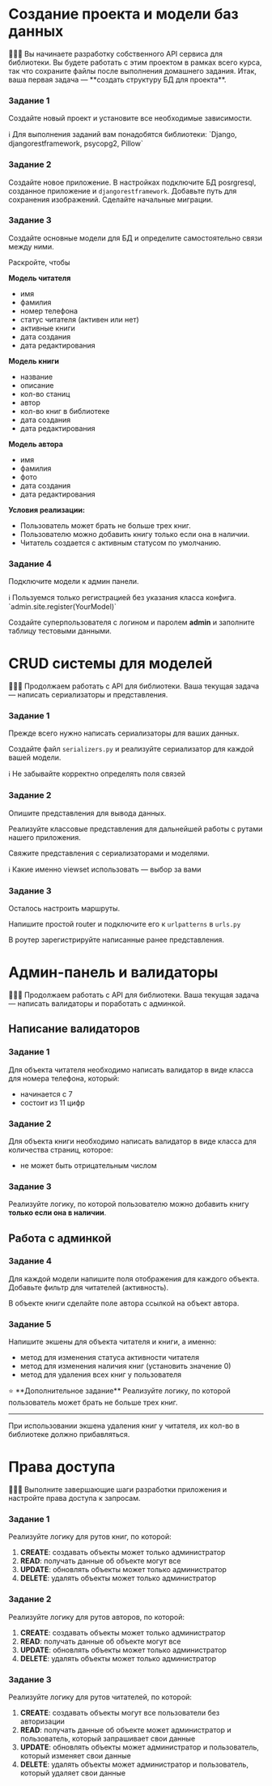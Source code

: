 # Создание проекта и модели баз данных

<aside>
👨🏻‍💻 Вы начинаете разработку собственного API сервиса для библиотеки. 
Вы будете работать с этим проектом в рамках всего курса, так что сохраните файлы после выполнения домашнего задания.
Итак, ваша первая задача — **создать структуру БД для проекта**.

</aside>

### Задание 1

Создайте новый проект и установите все необходимые зависимости.

<aside>
ℹ️ Для выполнения заданий вам понадобятся библиотеки:
`Django, djangorestframework, psycopg2, Pillow`

</aside>

### Задание 2

Создайте новое приложение. В настройках подключите БД posrgresql, созданное приложение и `djangorestframework`. Добавьте путь для сохранения изображений. Сделайте начальные миграции.

### Задание 3

Создайте основные модели для БД и определите самостоятельно связи между ними.

Раскройте, чтобы

**Модель читателя**

- имя
- фамилия
- номер телефона
- статус читателя 
(активен или нет)
- активные книги
- дата создания
- дата редактирования

**Модель книги**

- название
- описание
- кол-во станиц
- автор
- кол-во книг в библиотеке
- дата создания
- дата редактирования

**Модель автора**

- имя
- фамилия
- фото
- дата создания
- дата редактирования

**Условия реализации:**

- Пользователь может брать не больше трех книг.
- Пользователю можно добавить книгу только если она в наличии.
- Читатель создается с активным статусом по умолчанию.

### Задание 4

Подключите модели к админ панели.

<aside>
ℹ️ Пользуемся только регистрацией без указания класса конфига.
`admin.site.register(YourModel)`

</aside>

Создайте суперпользователя с логином и паролем **admin** и заполните таблицу тестовыми данными.

# CRUD системы для моделей

<aside>
👨🏻‍💻 Продолжаем работать с API для библиотеки.
Ваша текущая задача — написать сериализаторы и представления.

</aside>

### Задание 1

Прежде всего нужно написать сериализаторы для ваших данных. 

Создайте файл `serializers.py` и реализуйте сериализатор для каждой вашей модели.

<aside>
ℹ️ Не забывайте корректно определять поля связей

</aside>

### Задание 2

Опишите представления для вывода данных. 

Реализуйте классовые представления для дальнейшей работы с рутами нашего приложения. 

Свяжите представления с сериализаторами и моделями.

<aside>
ℹ️ Какие именно viewset использовать — выбор за вами

</aside>

### Задание 3

Осталось настроить маршруты.

Напишите простой router и подключите его к `urlpatterns` в `urls.py`

В роутер зарегистрируйте написанные ранее представления.

# Админ-панель и валидаторы

<aside>
👨🏻‍💻 Продолжаем работать с API для библиотеки.
Ваша текущая задача — написать валидаторы и поработать с админкой.

</aside>

## Написание валидаторов

### Задание 1

Для объекта читателя необходимо написать валидатор в виде класса для номера телефона, который: 

- начинается с 7
- состоит из 11 цифр

### Задание 2

Для объекта книги необходимо написать валидатор в виде класса для количества страниц, которое:

- не может быть отрицательным числом

### Задание 3

Реализуйте логику, по которой пользователю можно добавить книгу **только если она в наличии**.

## Работа с админкой

### Задание 4

Для каждой модели напишите поля отображения для каждого объекта. Добавьте фильтр для читателей (активность).

В объекте книги сделайте поле автора ссылкой на объект автора.

### Задание 5

Напишите экшены для объекта читателя и книги, а именно:

- метод для изменения статуса активности читателя
- метод для изменения наличия книг (установить значение 0)
- метод для удаления всех книг у пользователя

<aside>
⭐ **Дополнительное задание** 
Реализуйте логику, по которой пользователь может брать не больше трех книг.

---

При использовании экшена удаления книг у читателя, их кол-во в библиотеке должно прибавляться.

</aside>

# Права доступа

<aside>
👨🏻‍💻 Выполните завершающие шаги разработки приложения и настройте права доступа к запросам.

</aside>

### Задание 1

Реализуйте логику для рутов книг, по которой:

1. **CREATE**: создавать объекты может только администратор
2. **READ**: получать данные об объекте могут все
3. **UPDATE**: обновлять объекты может только администратор
4. **DELETE**: удалять объекты может только администратор

### Задание 2

Реализуйте логику для рутов авторов, по которой:

1. **CREATE**: создавать объекты может только администратор
2. **READ**: получать данные об объекте могут все
3. **UPDATE**: обновлять объекты может только администратор
4. **DELETE**: удалять объекты может только администратор

### Задание 3

Реализуйте логику для рутов читателей, по которой:

1. **CREATE**: создавать объекты могут все пользователи без авторизации
2. **READ**: получать данные об объекте может администратор и пользователь, который запрашивает свои данные
3. **UPDATE**: обновлять объекты может администратор и пользователь, который изменяет свои данные
4. **DELETE**: удалять объекты может администратор и пользователь, который удаляет свои данные